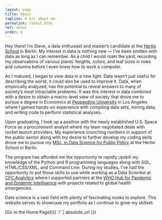 ```yaml
---
layout: page
title: About
tagline: A bit about me
permalink: /about.html
ref: about
order: 0
---
```


Hey there! I’m Steve, a data enthusiast and master’s candidate at the [Hertie School](https://www.hertie-school.org/en/) in Berlin. My interest in data is nothing new — I’ve been smitten with data as long as I can remember. As a child I would roam the yard, recording my observations of various plants’ heights, colors, and leaf sizes in rows and columns before I even knew how to work a computer.

As I matured, I began to view data in a new light. Data wasn’t just useful for describing the world, it could also be used to improve it. Data, when empirically analyzed, has the potential to reveal answers to many of society’s most intractable problems. It was this interest in data combined with a desire to obtain a macro-level view of society that drove me to pursue a degree in Economics at [Pepperdine University](https://www.pepperdine.edu/) in Los Angeles where I gained hands-on experience with compiling data sets, mining data, and writing code to perform statistical analyses.

Upon graduating, I took up a position with the newly established U.S. Space Force as a procurement analyst where my team negotiated deals with rocket launch providers. My experience crunching numbers in support of the public sector along with my desire to further develop my coding skills drove me to pursue my [MSc. in Data Science for Public Policy](https://www.hertie-school.org/en/mds) at the Hertie School in Berlin.  

The program has afforded me the opportunity to rapidly upskill my knowledge of the Python and R programming languages along with SQL, HTML/CSS/XML, and Command Line. During my studies, I've had the opportunity to put those skills to use while working as a Data Scientist at [CPC Analytics](https://www.cpc-analytics.com) where I supported partners at the [WHO Hub for Pandemic and Epidemic Intelligence](https://pandemichub.who.int/) with projects related to global health emergencies.

Data science is a vast field with plenty of fascinating nooks to explore. This website serves to showcase my portfolio as I continue to grow my skillset.

[Go to the Home Page]({{ '/' | absolute_url }})
